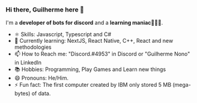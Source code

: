 ### Hi there, Guilherme here 👋


I'm a **developer of bots for discord** and a **learning maniac**🕵️‍♂️🤖.

- ⚛️ Skills: Javascript, Typescript and C#
- 🌱 Currently learning: NextJS, React Native, C++, React and new methodologies
- 📫 How to Reach me: "Discord.#4953" in Discord or "Guilherme Nono" in LinkedIn
- 📚 Hobbies: Programming, Play Games and Learn new things 
- 😄 Pronouns: He/Him.
- ⚡ Fun fact: The first computer created by IBM only stored 5 MB (mega-bytes) of data.

